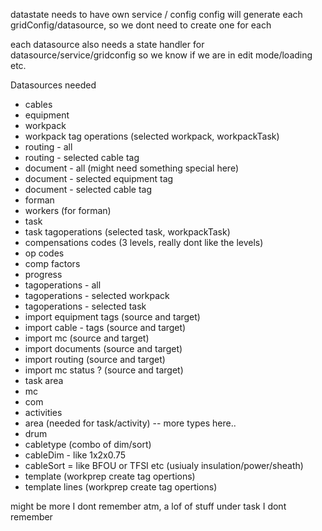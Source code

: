 


datastate needs to have own service / config
config will generate each gridConfig/datasource, so we dont need to create one for each

each datasource also needs a state handler for datasource/service/gridconfig so we know if we are in edit mode/loading etc.


Datasources needed
* cables
* equipment
* workpack
* workpack tag operations (selected workpack, workpackTask)
* routing - all
* routing - selected cable tag
* document - all (might need something special here)
* document - selected equipment tag
* document - selected cable tag
* forman
* workers (for forman)
* task
* task tagoperations (selected task, workpackTask)
* compensations codes  (3 levels, really dont like the levels)
* op codes
* comp factors
* progress
* tagoperations - all
* tagoperations - selected workpack
* tagoperations - selected task
* import equipment tags (source and target)
* import cable - tags (source and target)
* import mc (source and target)
* import documents (source and target)
* import routing (source and target)
* import mc status ? (source and target)
* task area
* mc
* com
* activities
* area (needed for task/activity) -- more types here..
* drum
* cabletype (combo of dim/sort)
* cableDim - like 1x2x0.75
* cableSort = like BFOU or TFSI etc (usiualy insulation/power/sheath)
* template (workprep create tag opertions)
* template lines  (workprep create tag opertions)


might be more I dont remember atm, a lof of stuff under task I dont remember